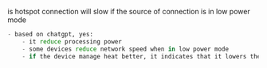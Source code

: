 
is hotspot connection will slow if the source of connection is in low power mode
```python
- based on chatgpt, yes:
	- it reduce processing power
	- some devices reduce network speed when in low power mode
	- if the device manage heat better, it indicates that it lowers the CPU and other components, which can affect overall performance, including hotspot functionality.
```



































